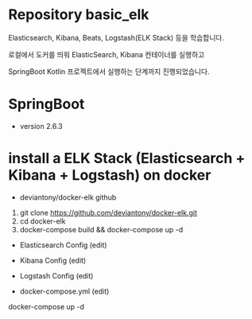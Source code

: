 # Repository basic_elk
Elasticsearch, Kibana, Beats, Logstash(ELK Stack) 등을 학습합니다.

로컬에서 도커를 띄워 ElasticSearch, Kibana 컨테이너를 실행하고

SpringBoot Kotlin 프로젝트에서 실행하는 단계까지 진행되었습니다.


# SpringBoot
* version 2.6.3

# install a ELK Stack (Elasticsearch + Kibana + Logstash) on docker
* deviantony/docker-elk github

1. git clone https://github.com/deviantony/docker-elk.git
2. cd docker-elk
3. docker-compose build && docker-compose up -d

* Elasticsearch Config
(edit)

* Kibana Config
(edit)

* Logstash Config
(edit)

* docker-compose.yml
(edit)

docker-compose up -d
